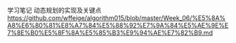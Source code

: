 学习笔记
动态规划的实现及关键点
https://github.com/wffeige/algorithm015/blob/master/Week_06/%E5%8A%A8%E6%80%81%E8%A7%84%E5%88%92%E7%9A%84%E5%AE%9E%E7%8E%B0%E5%8F%8A%E5%85%B3%E9%94%AE%E7%82%B9.md
